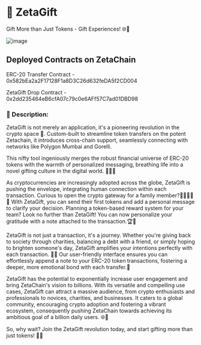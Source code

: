# 🎁 ZetaGift

Gift More than Just Tokens - Gift Experiences! 🌐💫

![image](https://github.com/legendarykamal/ZetaGift/assets/95926324/3d2167ea-67c6-4657-9bf2-bd0ec107b35a)

## Deployed Contracts on ZetaChain

ERC-20 Transfer Contract - 0x582bEa2a2F17128F1a8D3C26d632feDA5f2CD004

ZetaGift Drop Contract - 0x2dd235464eB6cfA07c79c0e6AFf57C7ad01DBD98

### 📝 Description:

ZetaGift is not merely an application, it's a pioneering revolution in the crypto space 🚀. Custom-built to streamline token transfers on the potent Zetachain, it introduces cross-chain support, seamlessly connecting with networks like Polygon Mumbai and Gorelli.

This nifty tool ingeniously merges the robust financial universe of ERC-20 tokens with the warmth of personalized messaging, breathing life into a novel gifting culture in the digital world. 💼🔗💬

As cryptocurrencies are increasingly adopted across the globe, ZetaGift is pushing the envelope, integrating human connection within each transaction. Curious to open the crypto gateway for a family member?👨‍👩‍👧‍👦💸 With ZetaGift, you can send their first tokens and add a personal message to clarify your decision. Planning a token-based reward system for your team? Look no further than ZetaGift! You can now personalize your gratitude with a note attached to the transaction.🏆🎉

ZetaGift is not just a transaction, it's a journey. Whether you're giving back to society through charities, balancing a debt with a friend, or simply hoping to brighten someone's day, ZetaGift amplifies your intentions perfectly with each transaction. 🤝🌞 Our user-friendly interface ensures you can effortlessly append a note to your ERC-20 token transactions, fostering a deeper, more emotional bond with each transfer.💖

ZetaGift has the potential to exponentially increase user engagement and bring ZetaChain's vision to billions. With its versatile and compelling use cases, ZetaGift can attract a massive audience, from crypto enthusiasts and professionals to novices, charities, and businesses. It caters to a global community, encouraging crypto adoption and fostering a vibrant ecosystem, consequently pushing ZetaChain towards achieving its ambitious goal of a billion daily users. 🌐💪

So, why wait? Join the ZetaGift revolution today, and start gifting more than just tokens! 💝🚀
